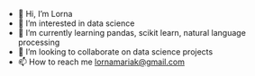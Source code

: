 - 👋 Hi, I’m Lorna
- 👀 I’m interested in data science
- 🌱 I’m currently learning pandas, scikit learn, natural language processing
- 💞️ I’m looking to collaborate on data science projects
- 📫 How to reach me lornamariak@gmail.com

<!---
lornamariak/lornamariak is a ✨ special ✨ repository because its `README.md` (this file) appears on your GitHub profile.
You can click the Preview link to take a look at your changes.
--->
